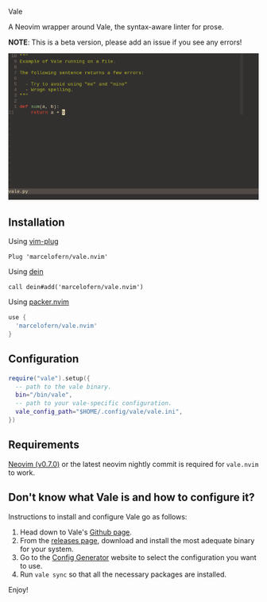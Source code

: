 Vale

A Neovim wrapper around Vale, the syntax-aware linter for prose.

**NOTE**: This is a beta version, please add an issue if you see any errors!

![demo](static/vale_demo.gif)

## Installation

Using [vim-plug](https://github.com/junegunn/vim-plug)

```viml
Plug 'marcelofern/vale.nvim'
```

Using [dein](https://github.com/Shougo/dein.vim)

```viml
call dein#add('marcelofern/vale.nvim')
```

Using [packer.nvim](https://github.com/wbthomason/packer.nvim)

```lua
use {
  'marcelofern/vale.nvim'
}
```

## Configuration

```lua
require("vale").setup({
  -- path to the vale binary.
  bin="/bin/vale",
  -- path to your vale-specific configuration.
  vale_config_path="$HOME/.config/vale/vale.ini",
})
```

## Requirements

[Neovim (v0.7.0)](https://github.com/neovim/neovim/releases/tag/v0.7.0) or the
latest neovim nightly commit is required for `vale.nvim` to work.

## Don't know what Vale is and how to configure it?

Instructions to install and configure Vale go as follows:

1. Head down to Vale's [Github page](https://github.com/errata-ai/vale).
2. From the [releases page](https://github.com/errata-ai/vale/releases),
   download and install the most adequate binary for your system.
3. Go to the [Config Generator](https://vale.sh/generator) website to select
   the configuration you want to use.
4. Run `vale sync` so that all the necessary packages are installed.

Enjoy!

